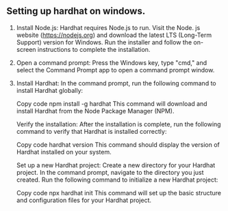 ## Setting up hardhat on windows.
1.   Install Node.js: Hardhat requires Node.js to run. Visit the Node. js website (https://nodejs.org) and download the latest LTS (Long-Term Support) version for Windows. Run the installer and follow the on-screen instructions to complete the installation.

2. Open a command prompt: Press the Windows key, type "cmd," and select the Command Prompt app to open a command prompt window.

3. Install Hardhat: In the command prompt, run the following command to install Hardhat globally:

    Copy code
    npm install -g hardhat
    This command will download and install Hardhat from the Node Package Manager (NPM).

    Verify the installation: After the installation is complete, run the following command to verify that Hardhat is installed correctly:

    Copy code
    hardhat version
    This command should display the version of Hardhat installed on your system.

    Set up a new Hardhat project: Create a new directory for your Hardhat project. In the command prompt, navigate to the directory you just created. Run the following command to initialize a new Hardhat project:

    Copy code
    npx hardhat init
    This command will set up the basic structure and configuration files for your Hardhat project.
